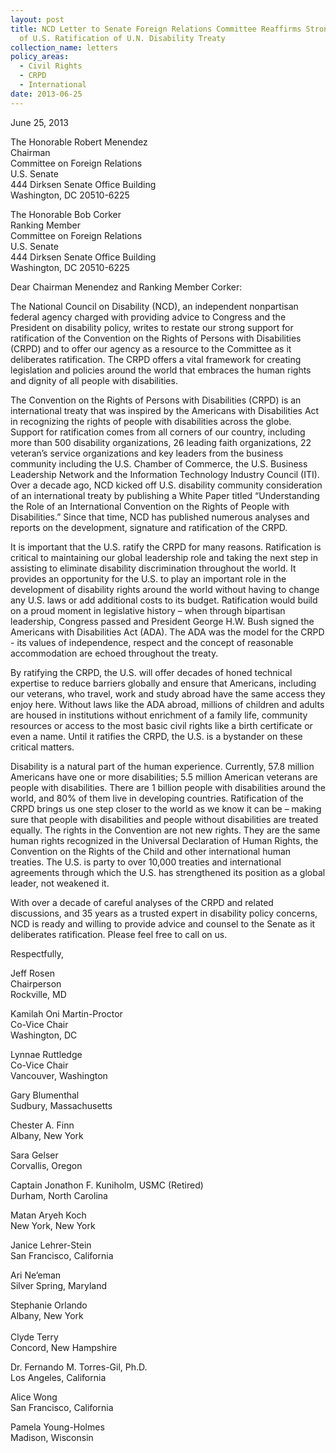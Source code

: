 ```yaml
---
layout: post
title: NCD Letter to Senate Foreign Relations Committee Reaffirms Strong Support
  of U.S. Ratification of U.N. Disability Treaty
collection_name: letters
policy_areas:
  - Civil Rights
  - CRPD
  - International
date: 2013-06-25
---
```

June 25, 2013

The Honorable Robert Menendez                     \
Chairman                             \
Committee on Foreign Relations \
U.S. Senate                                                 \
444 Dirksen Senate Office Building\
Washington, DC 20510-6225                               

The Honorable Bob Corker\
Ranking Member\
Committee on Foreign Relations\
U.S. Senate\
444 Dirksen Senate Office Building\
Washington, DC 20510-6225

Dear Chairman Menendez and Ranking Member Corker:

The National Council on Disability (NCD), an independent nonpartisan federal agency charged with providing advice to Congress and the President on disability policy, writes to restate our strong support for ratification of the Convention on the Rights of Persons with Disabilities (CRPD) and to offer our agency as a resource to the Committee as it deliberates ratification. The CRPD offers a vital framework for creating legislation and policies around the world that embraces the human rights and dignity of all people with disabilities. 

The Convention on the Rights of Persons with Disabilities (CRPD) is an international treaty that was inspired by the Americans with Disabilities Act in recognizing the rights of people with disabilities across the globe. Support for ratification comes from all corners of our country, including more than 500 disability organizations, 26 leading faith organizations, 22 veteran’s service organizations and key leaders from the business community including the U.S. Chamber of Commerce, the U.S. Business Leadership Network and the Information Technology Industry Council (ITI). Over a decade ago, NCD kicked off U.S. disability community consideration of an international treaty by publishing a White Paper titled “Understanding the Role of an International Convention on the Rights of People with Disabilities.” Since that time, NCD has published numerous analyses and reports on the development, signature and ratification of the CRPD.

It is important that the U.S. ratify the CRPD for many reasons. Ratification is critical to maintaining our global leadership role and taking the next step in assisting to eliminate disability discrimination throughout the world. It provides an opportunity for the U.S. to play an important role in the development of disability rights around the world without having to change any U.S. laws or add additional costs to its budget. Ratification would build on a proud moment in legislative history – when through bipartisan leadership, Congress passed and President George H.W. Bush signed the Americans with Disabilities Act (ADA). The ADA was the model for the CRPD - its values of independence, respect and the concept of reasonable accommodation are echoed throughout the treaty.  

By ratifying the CRPD, the U.S. will offer decades of honed technical expertise to reduce barriers globally and ensure that Americans, including our veterans, who travel, work and study abroad have the same access they enjoy here. Without laws like the ADA abroad, millions of children and adults are housed in institutions without enrichment of a family life, community resources or access to the most basic civil rights like a birth certificate or even a name. Until it ratifies the CRPD, the U.S. is a bystander on these critical matters.

Disability is a natural part of the human experience. Currently, 57.8 million Americans have one or more disabilities; 5.5 million American veterans are people with disabilities. There are 1 billion people with disabilities around the world, and 80% of them live in developing countries. Ratification of the CRPD brings us one step closer to the world as we know it can be – making sure that people with disabilities and people without disabilities are treated equally. The rights in the Convention are not new rights. They are the same human rights recognized in the Universal Declaration of Human Rights, the Convention on the Rights of the Child and other international human treaties. The U.S. is party to over 10,000 treaties and international agreements through which the U.S. has strengthened its position as a global leader, not weakened it.

With over a decade of careful analyses of the CRPD and related discussions, and 35 years as a trusted expert in disability policy concerns, NCD is ready and willing to provide advice and counsel to the Senate as it deliberates ratification. Please feel free to call on us.

Respectfully,

Jeff Rosen\
Chairperson\
Rockville, MD

Kamilah Oni Martin-Proctor                           \
Co-Vice Chair                                                 \
Washington, DC                                             

Lynnae Ruttledge\
Co-Vice Chair                                                 \
Vancouver, Washington

Gary Blumenthal                                             \
Sudbury, Massachusetts                                 

Chester A. Finn\
Albany, New York

Sara Gelser                                                      \
Corvallis, Oregon                                            

Captain Jonathon F. Kuniholm, USMC (Retired)\
Durham, North Carolina

Matan Aryeh Koch                                         \
New York, New York                                                

Janice Lehrer-Stein\
San Francisco, California

Ari Ne’eman                                                   \
Silver Spring, Maryland                                  

Stephanie Orlando\
Albany, New York\
 \
Clyde Terry                                                     \
Concord, New Hampshire                              

Dr. Fernando M. Torres-Gil, Ph.D.\
Los Angeles, California

Alice Wong                                                     \
San Francisco, California                                

Pamela Young-Holmes\
Madison, Wisconsin